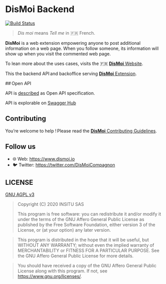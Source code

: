 DisMoi Backend
================

[![Build Status](https://semaphoreci.com/api/v1/projects/1ab935cc-487c-4be9-92a0-b0c90098cd58/1038377/shields_badge.svg)](https://semaphoreci.com/lmem/kraft-backend)


> _Dis moi_ means _Tell me_ in :fr: French.

**DisMoi** is a web extension empowering anyone to post additional information on a web page.
When you follow someone, its information will show up when you visit the commented web page.

To lean more about the uses cases, visits the :fr: [**DisMoi** Website](https://www.dismoi.io/).

This the backend API and backoffice serving [**DisMoi** Extension](https://github.com/dis-moi/extension).

## Open API

API is [described](./docs/openapi.json) as Open API specification.

API is explorable on [Swagger Hub](https://app.swaggerhub.com/apis/DisMoi/Notices)

## Contributing

You’re welcome to help ! Please read the [**DisMoi** Contributing Guidelines](CONTRIBUTING.md).

## Follow us
- 🌐 Web: https://www.dismoi.io
- 🐦 Twitter: https://twitter.com/DisMoiCompagnon

## LICENSE

[GNU AGPL v3](LICENSE)
> Copyright (C) 2020 INSITU SAS
> 
> This program is free software: you can redistribute it and/or modify
> it under the terms of the GNU Affero General Public License as
> published by the Free Software Foundation, either version 3 of the
> License, or (at your option) any later version.

> This program is distributed in the hope that it will be useful,
> but WITHOUT ANY WARRANTY; without even the implied warranty of
> MERCHANTABILITY or FITNESS FOR A PARTICULAR PURPOSE.  See the
> GNU Affero General Public License for more details.

> You should have received a copy of the GNU Affero General Public License
> along with this program.  If not, see <https://www.gnu.org/licenses/>.
